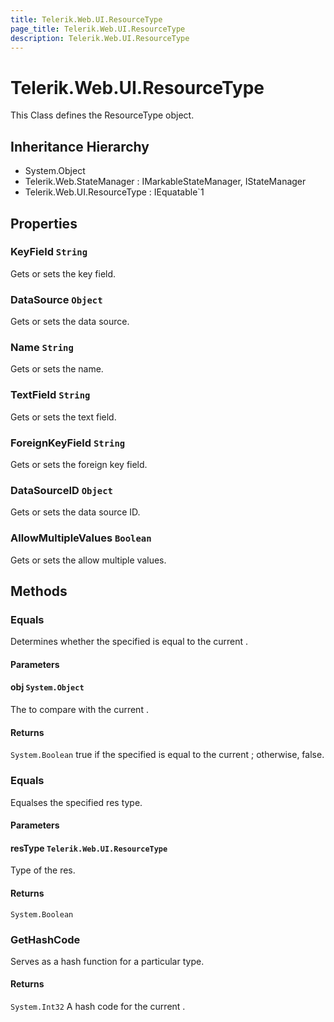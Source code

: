 ```yaml
---
title: Telerik.Web.UI.ResourceType
page_title: Telerik.Web.UI.ResourceType
description: Telerik.Web.UI.ResourceType
---
```


# Telerik.Web.UI.ResourceType

This Class defines the ResourceType object.

## Inheritance Hierarchy

* System.Object
* Telerik.Web.StateManager : IMarkableStateManager, IStateManager
* Telerik.Web.UI.ResourceType : IEquatable`1

## Properties

###  KeyField `String`

Gets or sets the key field.

###  DataSource `Object`

Gets or sets the data source.

###  Name `String`

Gets or sets the name.

###  TextField `String`

Gets or sets the text field.

###  ForeignKeyField `String`

Gets or sets the foreign key field.

###  DataSourceID `Object`

Gets or sets the data source ID.

###  AllowMultipleValues `Boolean`

Gets or sets the allow multiple values.

## Methods

###  Equals

Determines whether the specified  is equal
            to the current .

#### Parameters

#### obj `System.Object`

The  to compare with the current
            .

#### Returns

`System.Boolean` true if the specified  is equal to the
            current ; otherwise, false.

###  Equals

Equalses the specified res type.

#### Parameters

#### resType `Telerik.Web.UI.ResourceType`

Type of the res.

#### Returns

`System.Boolean` 

###  GetHashCode

Serves as a hash function for a particular type.

#### Returns

`System.Int32` A hash code for the current .

